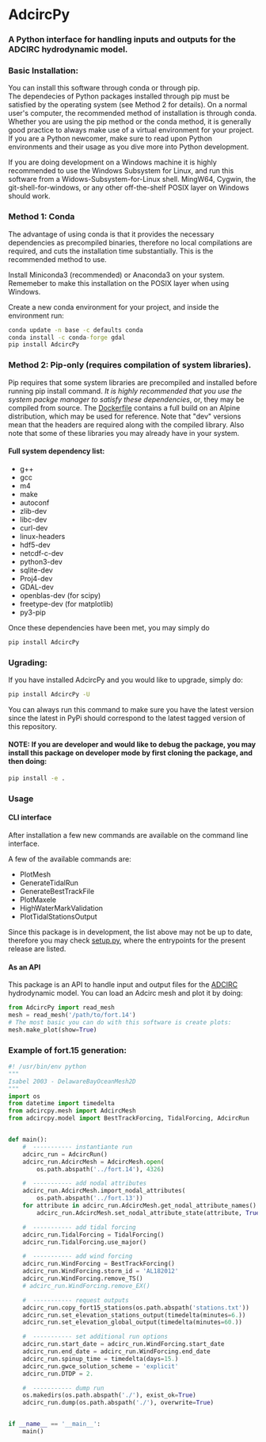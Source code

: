 # AdcircPy

### A Python interface for handling inputs and outputs for the ADCIRC hydrodynamic model.

### Basic Installation:

You can install this software through conda or through pip.</br>
The dependecies of Python packages installed through pip must be satisfied by the operating system (see Method 2 for details). On a normal user's computer, the recommended method of installation is through conda. Whether you are using the pip method or the conda method, it is generally good practice to always make use of a virtual environment for your project. If you are a Python newcomer, make sure to read upon Python environments and their usage as you dive more into Python development.</br>

If you are doing development on a Windows machine it is highly recommended to use the Windows Subsystem for Linux, and run this software from a Widows-Subsystem-for-Linux shell. MingW64, Cygwin, the git-shell-for-windows, or any other off-the-shelf POSIX layer on Windows should work.</br>

### Method 1: Conda

The advantage of using conda is that it provides the necessary dependencies as precompiled binaries, therefore no local compilations are required, and cuts the installation time substantially. This is the recommended method to use. </br>

Install Miniconda3 (recommended) or Anaconda3 on your system. Rememeber to make this installation on the POSIX layer when using Windows.</br>

Create a new conda environment for your project, and inside the environment run:

```cmd
conda update -n base -c defaults conda
conda install -c conda-forge gdal
pip install AdcircPy
```

### Method 2: Pip-only (requires compilation of system libraries).

Pip requires that some system libraries are precompiled and installed before running pip install command. _It is highly recommended that you use the system packge manager to satisfy these dependencies_, or, they may be compiled from source. The [Dockerfile](./Dockerfile) contains a full build on an Alpine distribution, which may be used for reference. Note that "dev" versions mean that the headers are required along with the compiled library. Also note that some of these libraries you may already have in your system.

#### Full system dependency list:

- g++
- gcc
- m4
- make
- autoconf
- zlib-dev
- libc-dev
- curl-dev
- linux-headers
- hdf5-dev
- netcdf-c-dev
- python3-dev
- sqlite-dev
- Proj4-dev
- GDAL-dev
- openblas-dev (for scipy)
- freetype-dev (for matplotlib)
- py3-pip

Once these dependencies have been met, you may simply do

```cmd
pip install AdcircPy
```

### Ugrading:

If you have installed AdcircPy and you would like to upgrade, simply do:

```cmd
pip install AdcircPy -U
```

You can always run this command to make sure you have the latest version since the latest in PyPi should correspond to the latest tagged version of this repository.

#### NOTE: If you are developer and would like to debug the package, you may install this package on developer mode by first cloning the package, and then doing:

```cmd
pip install -e .
```

### Usage

#### CLI interface

After installation a few new commands are available on the command line interface.

A few of the available commands are:

- PlotMesh
- GenerateTidalRun
- GenerateBestTrackFile
- PlotMaxele
- HighWaterMarkValidation
- PlotTidalStationsOutput

Since this package is in development, the list above may not be up to date, therefore you may check [setup.py](setup.py), where the entrypoints for the present release are listed.

#### As an API

This package is an API to handle input and output files for the [ADCIRC](http://adcirc.org) hydrodynamic model.
You can load an Adcirc mesh and plot it by doing:

```Python
from AdcircPy import read_mesh
mesh = read_mesh('/path/to/fort.14')
# The most basic you can do with this software is create plots:
mesh.make_plot(show=True)
```

### Example of fort.15 generation:
```Python
#! /usr/bin/env python
"""
Isabel 2003 - DelawareBayOceanMesh2D
"""
import os
from datetime import timedelta
from adcircpy.mesh import AdcircMesh
from adcircpy.model import BestTrackForcing, TidalForcing, AdcircRun


def main():
    #  ----------- instantiante run
    adcirc_run = AdcircRun()
    adcirc_run.AdcircMesh = AdcircMesh.open(
        os.path.abspath('../fort.14'), 4326)

    #  ----------- add nodal attributes
    adcirc_run.AdcircMesh.import_nodal_attributes(
        os.path.abspath('../fort.13'))
    for attribute in adcirc_run.AdcircMesh.get_nodal_attribute_names():
        adcirc_run.AdcircMesh.set_nodal_attribute_state(attribute, True, True)

    #  ----------- add tidal forcing
    adcirc_run.TidalForcing = TidalForcing()
    adcirc_run.TidalForcing.use_major()

    #  ----------- add wind forcing
    adcirc_run.WindForcing = BestTrackForcing()
    adcirc_run.WindForcing.storm_id = 'AL182012'
    adcirc_run.WindForcing.remove_TS()
    # adcirc_run.WindForcing.remove_EX()

    #  ----------- request outputs
    adcirc_run.copy_fort15_stations(os.path.abspath('stations.txt'))
    adcirc_run.set_elevation_stations_output(timedelta(minutes=6.))
    adcirc_run.set_elevation_global_output(timedelta(minutes=60.))

    #  ----------- set additional run options
    adcirc_run.start_date = adcirc_run.WindForcing.start_date
    adcirc_run.end_date = adcirc_run.WindForcing.end_date
    adcirc_run.spinup_time = timedelta(days=15.)
    adcirc_run.gwce_solution_scheme = 'explicit'
    adcirc_run.DTDP = 2.

    #  ----------- dump run
    os.makedirs(os.path.abspath('./'), exist_ok=True)
    adcirc_run.dump(os.path.abspath('./'), overwrite=True)


if __name__ == '__main__':
    main()
```
